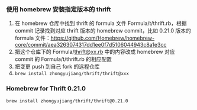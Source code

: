 
### 使用 homebrew 安装指定版本的 thrift
1. 在 homebrew 仓库中找到 thrift 的 formula 文件 Formula/t/thrift.rb，根据 commit 记录找到对应 thrift 版本的 homebrew commit，比如 0.21.0 版本的 formula 文件：https://github.com/Homebrew/homebrew-core/commit/aea3263074317dd1ee0f7d5106044943c8a1e3cc
2. 把这个仓库下的 Formula/thrift@xx.rb 中的内容改成 homebrew 对应 commit 的 Formula/t/thrift.rb 的相应配置
3. 把变更 push 到自己 fork 的远程仓库
4. `brew install zhongyujiang/thrift/thrift@xxx`

### Homebrew for Thrift 0.21.0
`brew install zhongyujiang/thrift/thrift@0.21.0`

